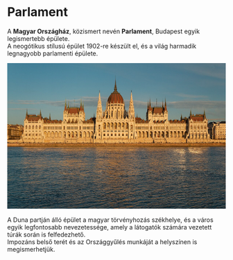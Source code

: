 # Parlament

A **Magyar Országház**, közismert nevén **Parlament**, Budapest egyik legismertebb épülete.  
A neogótikus stílusú épület 1902-re készült el, és a világ harmadik legnagyobb parlamenti épülete. 

![Parlament](kepek/parlament2.jpg)

A Duna partján álló épület a magyar törvényhozás székhelye, és a város egyik legfontosabb nevezetessége, amely a látogatók számára vezetett túrák során is felfedezhető.  
Impozáns belső terét és az Országgyűlés munkáját a helyszínen is megismerhetjük.

